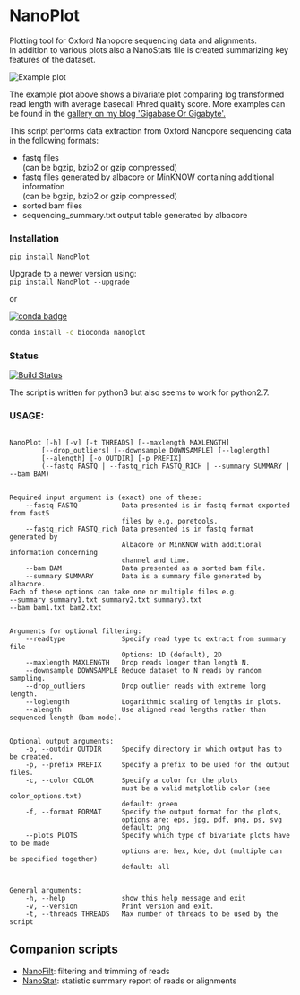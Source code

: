 # NanoPlot
Plotting tool for Oxford Nanopore sequencing data and alignments.  
In addition to various plots also a NanoStats file is created summarizing key features of the dataset.

![Example plot](https://github.com/wdecoster/NanoPlot/blob/master/examples/scaled_Log_Downsampled_LengthvsQualityScatterPlot_kde.png)

The example plot above shows a bivariate plot comparing log transformed read length with average basecall Phred quality score. More examples can be found in the [gallery on my blog 'Gigabase Or Gigabyte'.](https://gigabaseorgigabyte.wordpress.com/2017/06/01/example-gallery-of-nanoplot/)

This script performs data extraction from Oxford Nanopore sequencing data in the following formats:  
- fastq files  
(can be bgzip, bzip2 or gzip compressed)  
- fastq files generated by albacore or MinKNOW containing additional information  
(can be bgzip, bzip2 or gzip compressed)  
- sorted bam files  
- sequencing_summary.txt output table generated by albacore  

### Installation

`pip install NanoPlot`  

Upgrade to a newer version using:  
`pip install NanoPlot --upgrade`

or

[![conda badge](https://anaconda.org/bioconda/nanoplot/badges/installer/conda.svg)](https://anaconda.org/bioconda/nanoplot)
```bash
conda install -c bioconda nanoplot
```
### Status
[![Build Status](https://travis-ci.org/wdecoster/NanoPlot.svg?branch=master)](https://travis-ci.org/wdecoster/NanoPlot)

The script is written for python3 but also seems to work for python2.7.

### USAGE:
```

NanoPlot [-h] [-v] [-t THREADS] [--maxlength MAXLENGTH]
        [--drop_outliers] [--downsample DOWNSAMPLE] [--loglength]
        [--alength] [-o OUTDIR] [-p PREFIX]
        (--fastq FASTQ | --fastq_rich FASTQ_RICH | --summary SUMMARY | --bam BAM)


Required input argument is (exact) one of these:
    --fastq FASTQ           Data presented is in fastq format exported from fast5
                            files by e.g. poretools.
    --fastq_rich FASTQ_rich Data presented is in fastq format generated by
                            Albacore or MinKNOW with additional information concerning
                            channel and time.
    --bam BAM               Data presented as a sorted bam file.
    --summary SUMMARY       Data is a summary file generated by albacore.
Each of these options can take one or multiple files e.g.
--summary summary1.txt summary2.txt summary3.txt
--bam bam1.txt bam2.txt


Arguments for optional filtering:
    --readtype              Specify read type to extract from summary file
                            Options: 1D (default), 2D
    --maxlength MAXLENGTH   Drop reads longer than length N.
    --downsample DOWNSAMPLE Reduce dataset to N reads by random sampling.
    --drop_outliers         Drop outlier reads with extreme long length.
    --loglength             Logarithmic scaling of lengths in plots.
    --alength               Use aligned read lengths rather than sequenced length (bam mode).


Optional output arguments:
    -o, --outdir OUTDIR     Specify directory in which output has to be created.
    -p, --prefix PREFIX     Specify a prefix to be used for the output files.
    -c, --color COLOR       Specify a color for the plots
                            must be a valid matplotlib color (see color_options.txt)
                            default: green
    -f, --format FORMAT     Specify the output format for the plots,
                            options are: eps, jpg, pdf, png, ps, svg
                            default: png
    --plots PLOTS           Specify which type of bivariate plots have to be made
                            options are: hex, kde, dot (multiple can be specified together)
                            default: all


General arguments:
    -h, --help              show this help message and exit
    -v, --version           Print version and exit.
    -t, --threads THREADS   Max number of threads to be used by the script
```






## Companion scripts  
- [NanoFilt](https://github.com/wdecoster/nanofilt): filtering and trimming of reads  
- [NanoStat](https://github.com/wdecoster/nanostat): statistic summary report of reads or alignments  
